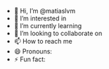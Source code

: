 - 👋 Hi, I’m @matiaslvm
- 👀 I’m interested in 
- 🌱 I’m currently learning 
- 💞️ I’m looking to collaborate on 
- 📫 How to reach me 
- 😄 Pronouns: 
- ⚡ Fun fact: 

<!---
matiaslvm/matiaslvm is a ✨ special ✨ repository because its `README.md` (this file) appears on your GitHub profile.
You can click the Preview link to take a look at your changes.
--->
